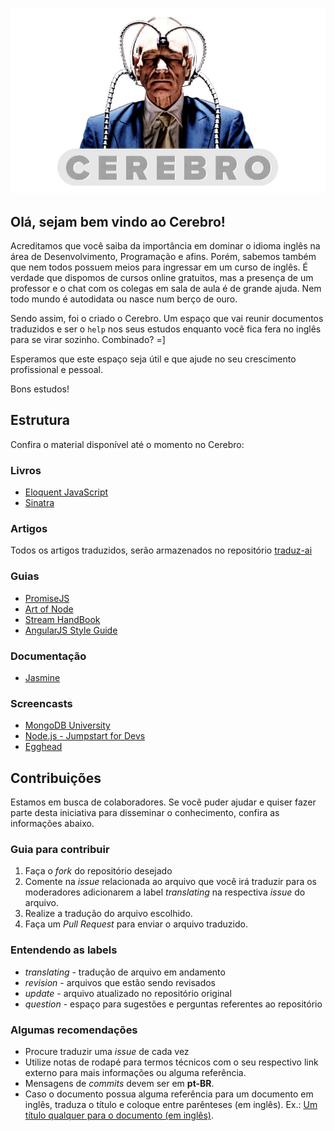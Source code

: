 ![Logo Cerebro](logo-cerebro.jpg "Cerebro")

## Olá, sejam bem vindo ao Cerebro!

Acreditamos que você saiba da importância em dominar o idioma inglês na área de Desenvolvimento, Programação e afins. Porém, sabemos também que nem todos possuem meios para ingressar em um curso de inglês. É verdade que dispomos de cursos online gratuitos, mas a presença de um professor e o chat com os colegas em sala de aula é de grande ajuda. Nem todo mundo é autodidata ou nasce num berço de ouro.

Sendo assim, foi o criado o Cerebro. Um espaço que vai reunir documentos traduzidos e ser o `help` nos seus estudos enquanto você fica fera no inglês para se virar sozinho. Combinado? =]

Esperamos que este espaço seja útil e que ajude no seu crescimento profissional e pessoal.

Bons estudos!

## Estrutura

Confira o material disponível até o momento no Cerebro:

### Livros
- [Eloquent JavaScript](https://github.com/cerebrobr/eloquente-javascript)
- [Sinatra](https://github.com/cerebrobr/sinatra-book)

### Artigos
Todos os artigos traduzidos, serão armazenados no repositório [traduz-ai](https://github.com/cerebrobr/traduz-ai)

### Guias
- [PromiseJS](https://github.com/cerebrobr/promiseJS.br)
- [Art of Node](https://github.com/cerebrobr/art-of-node/blob/master/readme.pt-br.md)
- [Stream HandBook](https://github.com/cerebrobr/stream-handbook)
- [AngularJS Style Guide](https://github.com/cerebrobr/angularjs-style-guide/blob/master/README-pt-br.md)

### Documentação
- [Jasmine](https://github.com/cerebrobr/jasmine-br-docs)

### Screencasts
- [MongoDB University](https://github.com/cerebrobr/mongodb-university-brasil)
- [Node.js - Jumpstart for Devs](https://github.com/cerebrobr/nodejs-jumpstart-for-devs-legendasPTBR)
- [Egghead](https://github.com/cerebrobr/egghead.br)


## Contribuições

Estamos em busca de colaboradores. Se você puder ajudar e quiser fazer parte desta iniciativa para disseminar o conhecimento, confira as informações abaixo.

### Guia para contribuir

1. Faça o *fork* do repositório desejado
2. Comente na *issue* relacionada ao arquivo que você irá traduzir para os moderadores adicionarem a label *translating* na respectiva *issue* do arquivo.
3. Realize a tradução do arquivo escolhido.
5. Faça um *Pull Request* para enviar o arquivo traduzido.


### Entendendo as labels

- *translating* - tradução de arquivo em andamento
- *revision*    - arquivos que estão sendo revisados
- *update*      - arquivo atualizado no repositório original
- *question*    - espaço para sugestões e perguntas referentes ao repositório


### Algumas recomendações

- Procure traduzir uma *issue* de cada vez
- Utilize notas de rodapé para termos técnicos com o seu respectivo link externo para mais informações ou alguma referência.
- Mensagens de *commits* devem ser em **pt-BR**.
- Caso o documento possua alguma referência para um documento em inglês, traduza o título e coloque entre parênteses (em inglês). Ex.: [Um título qualquer para o documento (em inglês)](http://www.linkparaodocumento.com).
